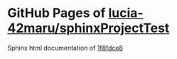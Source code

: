 GitHub Pages of [lucia-42maru/sphinxProjectTest](https://github.com/lucia-42maru/sphinxProjectTest.git)
===
Sphinx html documentation of [1f8fdce8](https://github.com/lucia-42maru/sphinxProjectTest/tree/1f8fdce8c80f488a7fc1d1b60906aafd3859e3ec)
